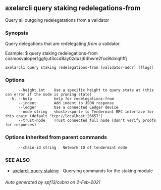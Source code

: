 ## axelarcli query staking redelegations-from

Query all outgoing redelegatations from a validator

### Synopsis

Query delegations that are redelegating _from_ a validator.

Example:
$ <appcli> query staking redelegations-from cosmosvaloper1gghjut3ccd8ay0zduzj64hwre2fxs9ldmqhffj

```
axelarcli query staking redelegations-from [validator-addr] [flags]
```

### Options

```
      --height int    Use a specific height to query state at (this can error if the node is pruning state)
  -h, --help          help for redelegations-from
      --indent        Add indent to JSON response
      --ledger        Use a connected Ledger device
      --node string   <host>:<port> to Tendermint RPC interface for this chain (default "tcp://localhost:26657")
      --trust-node    Trust connected full node (don't verify proofs for responses)
```

### Options inherited from parent commands

```
      --chain-id string   Network ID of tendermint node
```

### SEE ALSO

- [axelarcli query staking](axelarcli_query_staking.md)	 - Querying commands for the staking module

###### Auto generated by spf13/cobra on 2-Feb-2021

